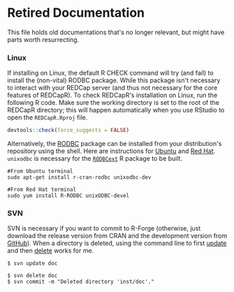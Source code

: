 Retired Documentation
============================

This file holds old documentations that's no longer relevant, but might have parts worth resurrecting.


### Linux

If installing on Linux, the default R CHECK command will try (and fail) to install the (non-vital) RODBC package.  While this package isn't necessary to interact with your REDCap server (and thus not necessary for the core features of REDCapR).  To check REDCapR's installation on Linux, run the following R code.  Make sure the working directory is set to the root of the REDCapR directory; this will happen automatically when you use RStudio to open the `REDCapR.Rproj` file.
```r
devtools::check(force_suggests = FALSE)
```

Alternatively, the [RODBC](https://CRAN.R-project.org/package=RODBC) package can be installed from your distribution's repository using the shell.  Here are instructions for [Ubuntu](https://cran.r-project.org/bin/linux/ubuntu/README.html) and [Red Hat](https://cran.r-project.org/bin/linux/redhat/README).  `unixodbc` is necessary for the [`RODBCext`](https://CRAN.R-project.org/package=RODBCext) R package to be built.

```shell
#From Ubuntu terminal
sudo apt-get install r-cran-rodbc unixodbc-dev

#From Red Hat terminal
sudo yum install R-RODBC unixODBC-devel
```




### SVN
SVN is necessary if you want to commit to R-Forge (otherwise, just download the release version from CRAN and the development version from [GitHub](https://github.com/OuhscBbmc/REDCapR)).  When a directory is deleted, using the command line to first [update](https://stackoverflow.com/questions/87950/how-do-you-overcome-the-svn-out-of-date-error) and then [delete](https://svnbook.red-bean.com/en/1.2/svn.ref.svn.c.delete.html) works for me.
```
$ svn update doc

$ svn delete doc
$ svn commit -m "Deleted directory 'inst/doc'."
```
